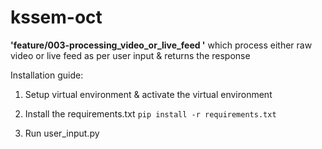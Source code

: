 # kssem-oct

**'feature/003-processing_video_or_live_feed
'** which process either raw video or live feed as per user input & returns the response

Installation guide:

1. Setup virtual environment & activate the virtual environment

2. Install the requirements.txt `pip install -r requirements.txt`
3. Run user_input.py 